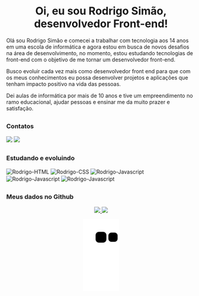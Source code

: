 <h1 align="center"> 
  Oi, eu sou Rodrigo Simão, desenvolvedor Front-end!
</h1>

Olá sou Rodrigo Simão e comecei a trabalhar com tecnologia aos 14 anos em uma escola de informática e agora estou em busca de novos desafios na área de desenvolvimento, no momento, estou estudando tecnologias de front-end com o objetivo de me tornar um desenvolvedor front-end.

Busco evoluir cada vez mais como desenvolvedor front end para que com os meus conhecimentos eu possa desenvolver projetos e aplicações que tenham impacto positivo na vida das pessoas.

Dei aulas de informática por mais de 10 anos e tive um empreendimento no ramo educacional, ajudar pessoas e ensinar me da muito prazer e satisfação.

##

<h3>Contatos</h3>  
<div>
  <a href = "mailto:rodrigofsimao@gmail.com"><img src="https://img.shields.io/badge/Gmail-D14836?style=for-the-badge&logo=gmail&logoColor=white" target="_blank"></a>
  <a href="https://www.linkedin.com/in/rodrigofsimao" target="_blank"><img src="https://img.shields.io/badge/LinkedIn-0077B5?style=for-the-badge&logo=linkedin&logoColor=white" target="_blank"></a> 
</div>

##

<h3>Estudando e evoluindo</h3>

<div>
  <img align="center" alt="Rodrigo-HTML" height="40" width="50" src="https://cdn.jsdelivr.net/gh/devicons/devicon/icons/html5/html5-original.svg" />
  <img align="center" alt="Rodrigo-CSS" height="40" width="50" src="https://cdn.jsdelivr.net/gh/devicons/devicon/icons/css3/css3-original.svg" />
  <img align="center" alt="Rodrigo-Javascript" height="40" width="50" src="https://cdn.jsdelivr.net/gh/devicons/devicon/icons/javascript/javascript-original.svg" />
  <img align="center" alt="Rodrigo-Javascript" height="40" width="50" src="https://cdn.jsdelivr.net/gh/devicons/devicon/icons/typescript/typescript-original.svg" />
  <img align="center" alt="Rodrigo-Javascript" height="40" width="50" src="https://cdn.jsdelivr.net/gh/devicons/devicon/icons/react/react-original.svg" />
</div>

##

<h3>Meus dados no Github</h3>

<div align="center">
  
  <a href="https://github.com/rodrigosimao">
  <img height="160em" src="https://github-readme-stats.vercel.app/api?username=rodrigosimao&show_icons=true&theme=nightowl&include_all_commits=true&count_private=true"/>
  <img height="160em" src="https://github-readme-stats.vercel.app/api/top-langs/?username=rodrigosimao&layout=compact&langs_count=7&theme=nightowl" />
    
  ![snake gif](https://github.com/rodrigosimao/rodrigosimao/blob/output/github-contribution-grid-snake.svg)
</div>
  

